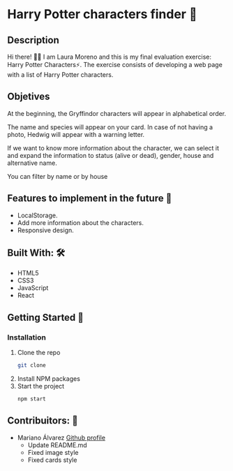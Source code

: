 # Harry Potter characters finder 🧙

## Description

Hi there! 👋🏻 I am Laura Moreno and this is my final evaluation exercise: Harry Potter Characters⚡.
The exercise consists of developing a web page with a list of Harry Potter characters.

## Objetives

At the beginning, the Gryffindor characters will appear in alphabetical order.

The name and species will appear on your card. In case of not having a photo, Hedwig will appear with a warning letter.

If we want to know more information about the character, we can select it and expand the information to status (alive or dead), gender, house and alternative name.

You can filter by name or by house

## Features to implement in the future 🔁

- LocalStorage.
- Add more information about the characters.
- Responsive design.
  
## Built With: 🛠

- HTML5
- CSS3
- JavaScript
- React

## Getting Started 🚀

### Installation

1. Clone the repo
   ```sh
   git clone
    ```
2. Install NPM packages
3. Start the project
   ```sh
   npm start
   ```

## Contribuitors: 🤝

- Mariano Álvarez [Github profile](https://github.com/creativoma)
  - Update README.md
  - Fixed image style
  - Fixed cards style
